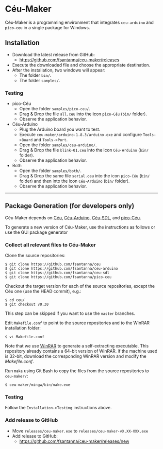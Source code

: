 # Céu-Maker

Céu-Maker is a programming environment that integrates `ceu-arduino` and
`pico-ceu` in a single package for Windows.

## Installation

- Download the latest release from GitHub:
    - https://github.com/fsantanna/ceu-maker/releases
- Execute the downloaded file and choose the appropriate destination.
- After the installation, two windows will appear:
    - The folder `bin/`.
    - The folder `samples/`.

### Testing

- pico-Céu
    - Open the folder `samples/pico-ceu/`.
    - Drag & Drop the file `all.ceu` into the icon `pico-Céu` (`bin/` folder).
    - Observe the application behavior.
- Céu-Arduino
    - Plug the Arduino board you want to test.
    - Execute `ceu-maker/arduino-1.8.3/arduino.exe` and configure `Tools->Board` and `Tools->Port`.
    - Open the folder `samples/ceu-arduino/`.
    - Drag & Drop the file `blink-01.ceu` into the icon `Céu-Arduino` (`bin/` folder).
    - Observe the application behavior.
- Both
    - Open the folder `samples/both/`.
    - Drag & Drop the same file `serial.ceu` into the icon `pico-Céu` (`bin/` folder) and then into the icon `Céu-Arduino` (`bin/` folder).
    - Observe the application behavior.

-------------------------------------------------------------------------------

## Package Generation (for developers only)

Céu-Maker depends on
    [Céu](https://github.com/fsantanna/ceu),
    [Céu-Arduino](https://github.com/fsantanna/ceu-arduino),
    [Céu-SDL](https://github.com/fsantanna/ceu-sdl), and
    [pico-Céu](https://github.com/fsantanna/pico-ceu).

To generate a new version of Céu-Maker, use the instructions as follows or use the GUI package generator

### Collect all relevant files to Céu-Maker

Clone the source repositories:

```
$ git clone https://github.com/fsantanna/ceu
$ git clone https://github.com/fsantanna/ceu-arduino
$ git clone https://github.com/fsantanna/ceu-sdl
$ git clone https://github.com/fsantanna/pico-ceu
```

Checkout the target version for each of the source repositories, except the Céu one (use the HEAD commit), e.g.:

```
$ cd ceu/
$ git checkout v0.30
```

This step can be skipped if you want to use the `master` branches.

Edit `Makefile.conf` to point to the source repositories and to the WinRAR installation folder:

```
$ vi Makefile.conf
```

Note that we use [WinRAR](https://www.win-rar.com) to generate a self-extracting executable. This repository already contains a 64-bit version of WinRAR. If the machine used is 32-bit, download the corresponding WinRAR version and modify the *Makefile.conf*.

Run `make` using Git Bash to copy the files from the source repositories to `ceu-maker/`:

```
$ ceu-maker/mingw/bin/make.exe
```

### Testing

Follow the `Installation->Testing` instructions above.

### Add release to GitHub
- Move `releases/ceu-maker.exe` to `releases/ceu-maker-vX.XX-XXX.exe`
- Add release to GitHub:
    - https://github.com/fsantanna/ceu-maker/releases/new
